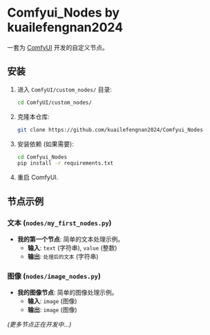 # Comfyui_Nodes by kuailefengnan2024

一套为 [ComfyUI](https://github.com/comfyanonymous/ComfyUI) 开发的自定义节点。

## 安装

1.  进入 `ComfyUI/custom_nodes/` 目录:
    ```bash
    cd ComfyUI/custom_nodes/
    ```

2.  克隆本仓库:
    ```bash
    git clone https://github.com/kuailefengnan2024/Comfyui_Nodes
    ```

3.  安装依赖 (如果需要):
    ```bash
    cd Comfyui_Nodes
    pip install -r requirements.txt
    ```
    
4.  重启 ComfyUI.

## 节点示例

### 文本 (`nodes/my_first_nodes.py`)

*   **我的第一个节点**: 简单的文本处理示例。
    *   **输入**: `text` (字符串), `value` (整数)
    *   **输出**: `处理后的文本` (字符串)

### 图像 (`nodes/image_nodes.py`)

*   **我的图像节点**: 简单的图像处理示例。
    *   **输入**: `image` (图像)
    *   **输出**: `image` (图像)

*(更多节点正在开发中...)*
